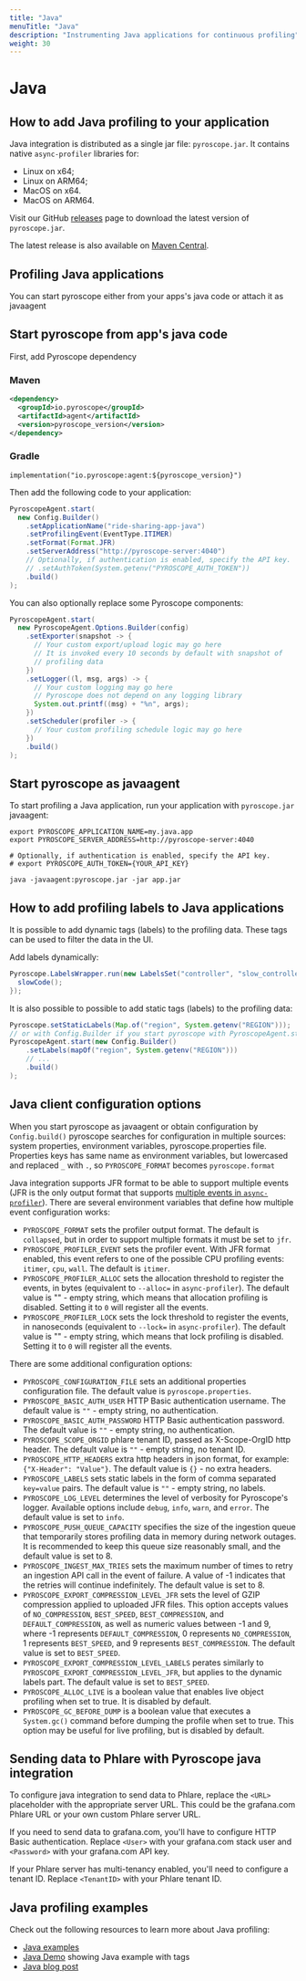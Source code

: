 ```yaml
---
title: "Java"
menuTitle: "Java"
description: "Instrumenting Java applications for continuous profiling"
weight: 30
---
```


# Java

## How to add Java profiling to your application

Java integration is distributed as a single jar file: `pyroscope.jar`. It contains native `async-profiler` libraries for:

* Linux on x64;
* Linux on ARM64;
* MacOS on x64.
* MacOS on ARM64.

Visit our GitHub [releases](https://github.com/pyroscope-io/pyroscope-java/releases) page to download the latest version of `pyroscope.jar`.

The latest release is also available on [Maven Central](https://search.maven.org/artifact/io.pyroscope/agent).

## Profiling Java applications

You can start pyroscope either from your apps's java code or attach it as javaagent

## Start pyroscope from app's java code
First, add Pyroscope dependency

### Maven
```xml
<dependency>
  <groupId>io.pyroscope</groupId>
  <artifactId>agent</artifactId>
  <version>pyroscope_version</version>
</dependency>
```

### Gradle
```shell
implementation("io.pyroscope:agent:${pyroscope_version}")
```

Then add the following code to your application:
```java
PyroscopeAgent.start(
  new Config.Builder()
    .setApplicationName("ride-sharing-app-java")
    .setProfilingEvent(EventType.ITIMER)
    .setFormat(Format.JFR)
    .setServerAddress("http://pyroscope-server:4040")
    // Optionally, if authentication is enabled, specify the API key.
    // .setAuthToken(System.getenv("PYROSCOPE_AUTH_TOKEN"))
    .build()
);
```

You can also optionally replace some Pyroscope components:
```java
PyroscopeAgent.start(
  new PyroscopeAgent.Options.Builder(config)
    .setExporter(snapshot -> {
      // Your custom export/upload logic may go here
      // It is invoked every 10 seconds by default with snapshot of 
      // profiling data
    })
    .setLogger((l, msg, args) -> {
      // Your custom logging may go here
      // Pyroscope does not depend on any logging library
      System.out.printf((msg) + "%n", args);
    })
    .setScheduler(profiler -> {
      // Your custom profiling schedule logic may go here
    })
    .build()
);
```

## Start pyroscope as javaagent
To start profiling a Java application, run your application with `pyroscope.jar` javaagent:

```shell
export PYROSCOPE_APPLICATION_NAME=my.java.app
export PYROSCOPE_SERVER_ADDRESS=http://pyroscope-server:4040

# Optionally, if authentication is enabled, specify the API key.
# export PYROSCOPE_AUTH_TOKEN={YOUR_API_KEY}

java -javaagent:pyroscope.jar -jar app.jar
```

## How to add profiling labels to Java applications

It is possible to add dynamic tags (labels) to the profiling data. These tags can be used to filter the data in the UI.

Add labels dynamically:
```java
Pyroscope.LabelsWrapper.run(new LabelsSet("controller", "slow_controller"), () -> {
  slowCode();
});
```

It is also possible to possible to add static tags (labels) to the profiling data:

```java
Pyroscope.setStaticLabels(Map.of("region", System.getenv("REGION")));
// or with Config.Builder if you start pyroscope with PyroscopeAgent.start
PyroscopeAgent.start(new Config.Builder()
    .setLabels(mapOf("region", System.getenv("REGION")))
    // ...
    .build()
);
```

## Java client configuration options

When you start pyroscope as javaagent or obtain configuration by `Config.build()` pyroscope searches 
for configuration in multiple sources: system properties, environment variables, pyroscope.properties file. Properties keys has same name as environment variables, but lowercased and replaced `_` with `.`, so `PYROSCOPE_FORMAT` becomes `pyroscope.format`

Java integration supports JFR format to be able to support multiple events (JFR is the only output format that supports [multiple events in `async-profiler`](https://github.com/jvm-profiling-tools/async-profiler#multiple-events)). There are several environment variables that define how multiple event configuration works:

* `PYROSCOPE_FORMAT` sets the profiler output format. The default is `collapsed`, but in order to support multiple formats it must be set to `jfr`.
* `PYROSCOPE_PROFILER_EVENT` sets the profiler event. With JFR format enabled, this event refers to one of the possible CPU profiling events: `itimer`, `cpu`, `wall`. The default is `itimer`.
* `PYROSCOPE_PROFILER_ALLOC` sets the allocation threshold to register the events, in bytes (equivalent to `--alloc=` in `async-profiler`). The default value is "" - empty string, which means that allocation profiling is disabled. Setting it to `0` will register all the events.
* `PYROSCOPE_PROFILER_LOCK` sets the lock threshold to register the events, in nanoseconds (equivalent to `--lock=` in `async-profiler`). The default value is "" - empty string, which means that lock profiling is disabled. Setting it to `0` will register all the events.

There are some additional configuration options:

* `PYROSCOPE_CONFIGURATION_FILE` sets an additional properties configuration file. The default value is `pyroscope.properties`.
* `PYROSCOPE_BASIC_AUTH_USER` HTTP Basic authentication username. The default value is `""` - empty string, no authentication.
* `PYROSCOPE_BASIC_AUTH_PASSWORD` HTTP Basic authentication password. The default value is `""` - empty string, no authentication.
* `PYROSCOPE_SCOPE_ORGID` phlare tenant ID, passed as X-Scope-OrgID http header. The default value is `""` - empty string, no tenant ID.
* `PYROSCOPE_HTTP_HEADERS` extra http headers in json format, for example: `{"X-Header": "Value"}`. The default value is `{}` - no extra headers.
* `PYROSCOPE_LABELS` sets static labels in the form of comma separated `key=value` pairs. The default value is `""` - empty string, no labels.
* `PYROSCOPE_LOG_LEVEL` determines the level of verbosity for Pyroscope's logger. Available options include `debug`, `info`, `warn`, and `error`. The default value is set to `info`.
* `PYROSCOPE_PUSH_QUEUE_CAPACITY` specifies the size of the ingestion queue that temporarily stores profiling data in memory during network outages. It is recommended to keep this queue size reasonably small, and the default value is set to 8.
* `PYROSCOPE_INGEST_MAX_TRIES` sets the maximum number of times to retry an ingestion API call in the event of failure. A value of -1 indicates that the retries will continue indefinitely. The default value is set to 8.
* `PYROSCOPE_EXPORT_COMPRESSION_LEVEL_JFR`  sets the level of GZIP compression applied to uploaded JFR files. This option accepts values of `NO_COMPRESSION`, `BEST_SPEED`, `BEST_COMPRESSION`, and `DEFAULT_COMPRESSION`, as well as numeric values between -1 and 9, where -1 represents `DEFAULT_COMPRESSION`, 0 represents `NO_COMPRESSION`, 1 represents `BEST_SPEED`, and 9 represents `BEST_COMPRESSION`. The default value is set to `BEST_SPEED`.
* `PYROSCOPE_EXPORT_COMPRESSION_LEVEL_LABELS` perates similarly to `PYROSCOPE_EXPORT_COMPRESSION_LEVEL_JFR`, but applies to the dynamic labels part. The default value is set to `BEST_SPEED`.
* `PYROSCOPE_ALLOC_LIVE` is a boolean value that enables live object profiling when set to true. It is disabled by default.
* `PYROSCOPE_GC_BEFORE_DUMP`  is a boolean value that executes a `System.gc()` command before dumping the profile when set to true. This option may be useful for live profiling, but is disabled by default.

## Sending data to Phlare with Pyroscope java integration

To configure java integration to send data to Phlare, replace the `<URL>` placeholder with the appropriate server URL. This could be the grafana.com Phlare URL or your own custom Phlare server URL.

If you need to send data to grafana.com, you'll have to configure HTTP Basic authentication. Replace `<User>` with your grafana.com stack user and `<Password>` with your grafana.com API key.

If your Phlare server has multi-tenancy enabled, you'll need to configure a tenant ID. Replace `<TenantID>` with your Phlare tenant ID.

## Java profiling examples

Check out the following resources to learn more about Java profiling:
- [Java examples](https://github.com/grafana/pyroscope/tree/main/examples/java-jfr/rideshare)
- [Java Demo](https://demo.pyroscope.io/?query=rideshare-app-java.itimer%7B%7D) showing Java example with tags
- [Java blog post](https://github.com/grafana/pyroscope/tree/main/examples/java-jfr/rideshare#readme)